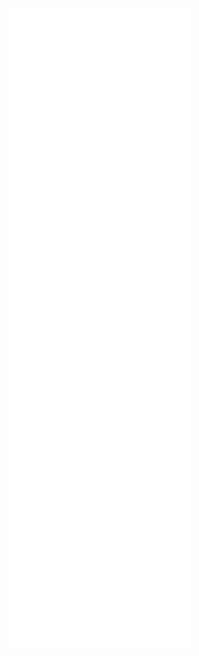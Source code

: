 [![Metrics](https://github.com/JeffersonQin/JeffersonQin/blob/main/github-metrics.svg)](https://gyrojeff.top)
